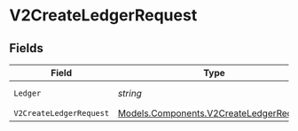 # V2CreateLedgerRequest


## Fields

| Field                                                                                       | Type                                                                                        | Required                                                                                    | Description                                                                                 | Example                                                                                     |
| ------------------------------------------------------------------------------------------- | ------------------------------------------------------------------------------------------- | ------------------------------------------------------------------------------------------- | ------------------------------------------------------------------------------------------- | ------------------------------------------------------------------------------------------- |
| `Ledger`                                                                                    | *string*                                                                                    | :heavy_check_mark:                                                                          | Name of the ledger.                                                                         | ledger001                                                                                   |
| `V2CreateLedgerRequest`                                                                     | [Models.Components.V2CreateLedgerRequest](../../Models/Components/V2CreateLedgerRequest.md) | :heavy_minus_sign:                                                                          | N/A                                                                                         |                                                                                             |